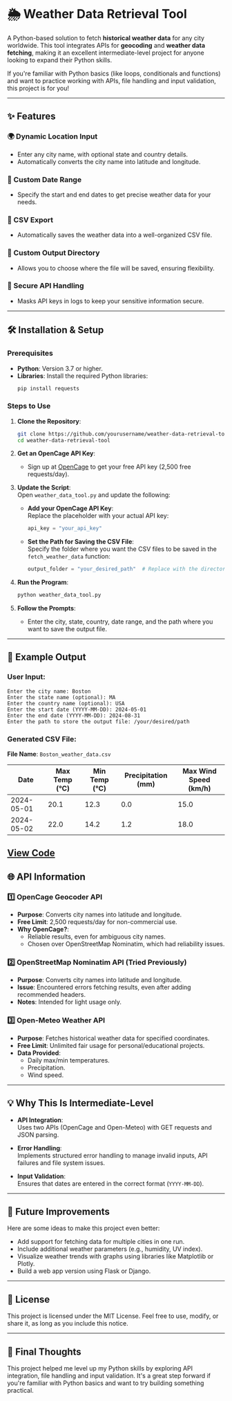 # 🌦️ Weather Data Retrieval Tool  

A Python-based solution to fetch **historical weather data** for any city worldwide. This tool integrates APIs for **geocoding** and **weather data fetching**, making it an excellent intermediate-level project for anyone looking to expand their Python skills.  

If you're familiar with Python basics (like loops, conditionals and functions) and want to practice working with APIs, file handling and input validation, this project is for you!  

---

## ✨ Features  

### 🌍 Dynamic Location Input  
- Enter any city name, with optional state and country details.  
- Automatically converts the city name into latitude and longitude.  

### 📅 Custom Date Range  
- Specify the start and end dates to get precise weather data for your needs.  

### 💾 CSV Export  
- Automatically saves the weather data into a well-organized CSV file.  

### 📁 Custom Output Directory  
- Allows you to choose where the file will be saved, ensuring flexibility.  

### 🔐 Secure API Handling  
- Masks API keys in logs to keep your sensitive information secure.  

---

## 🛠️ Installation & Setup  

### Prerequisites  
- **Python**: Version 3.7 or higher.  
- **Libraries**: Install the required Python libraries:  
  ```bash
  pip install requests
  ```  

### Steps to Use  
1. **Clone the Repository**:  
   ```bash
   git clone https://github.com/yourusername/weather-data-retrieval-tool.git
   cd weather-data-retrieval-tool
   ```  

2. **Get an OpenCage API Key**:  
   - Sign up at [OpenCage](https://opencagedata.com/) to get your free API key (2,500 free requests/day).  

3. **Update the Script**:  
   Open `weather_data_tool.py` and update the following:  
   - **Add your OpenCage API Key**:  
     Replace the placeholder with your actual API key:  
     ```python
     api_key = "your_api_key"  
     ```  

   - **Set the Path for Saving the CSV File**:  
     Specify the folder where you want the CSV files to be saved in the `fetch_weather_data` function:
     ```python
     output_folder = "your_desired_path"  # Replace with the directory where you want to save the CSV files
     ```  

4. **Run the Program**:  
   ```bash
   python weather_data_tool.py
   ```  

5. **Follow the Prompts**:  
   - Enter the city, state, country, date range, and the path where you want to save the output file.  

---

## 🌟 Example Output  

### User Input:  
```text
Enter the city name: Boston  
Enter the state name (optional): MA  
Enter the country name (optional): USA  
Enter the start date (YYYY-MM-DD): 2024-05-01  
Enter the end date (YYYY-MM-DD): 2024-08-31  
Enter the path to store the output file: /your/desired/path
```  

### Generated CSV File:  
**File Name**: `Boston_weather_data.csv`  

| Date       | Max Temp (°C) | Min Temp (°C) | Precipitation (mm) | Max Wind Speed (km/h) |  
|------------|---------------|---------------|---------------------|------------------------|  
| 2024-05-01 | 20.1          | 12.3          | 0.0                 | 15.0                  |  
| 2024-05-02 | 22.0          | 14.2          | 1.2                 | 18.0                  |  


[View Code](https://github.com/meenakshi-sethi/python_programs/blob/main/weather_data_retrieval_tool/weather_data_retrieval_tool.py)
---

## 🌐 API Information  

### 1️⃣ OpenCage Geocoder API  
- **Purpose**: Converts city names into latitude and longitude.  
- **Free Limit**: 2,500 requests/day for non-commercial use.  
- **Why OpenCage?**:  
  - Reliable results, even for ambiguous city names.  
  - Chosen over OpenStreetMap Nominatim, which had reliability issues.  

### 2️⃣ OpenStreetMap Nominatim API (Tried Previously)  
- **Purpose**: Converts city names into latitude and longitude.  
- **Issue**: Encountered errors fetching results, even after adding recommended headers.  
- **Notes**: Intended for light usage only.  

### 3️⃣ Open-Meteo Weather API  
- **Purpose**: Fetches historical weather data for specified coordinates.  
- **Free Limit**: Unlimited fair usage for personal/educational projects.  
- **Data Provided**:  
  - Daily max/min temperatures.  
  - Precipitation.  
  - Wind speed.  

---

## 💡 Why This Is Intermediate-Level  

- **API Integration**:  
  Uses two APIs (OpenCage and Open-Meteo) with GET requests and JSON parsing.  

- **Error Handling**:  
  Implements structured error handling to manage invalid inputs, API failures and file system issues.  

- **Input Validation**:  
  Ensures that dates are entered in the correct format (`YYYY-MM-DD`).  

---

## 🔮 Future Improvements  

Here are some ideas to make this project even better:  
- Add support for fetching data for multiple cities in one run.  
- Include additional weather parameters (e.g., humidity, UV index).  
- Visualize weather trends with graphs using libraries like Matplotlib or Plotly.  
- Build a web app version using Flask or Django.  

---

## 📜 License  

This project is licensed under the MIT License. Feel free to use, modify, or share it, as long as you include this notice.  

---

## 📝 Final Thoughts  

This project helped me level up my Python skills by exploring API integration, file handling and input validation. It's a great step forward if you're familiar with Python basics and want to try building something practical.  
